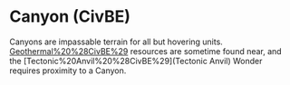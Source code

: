 # Canyon (CivBE)

Canyons are impassable terrain for all but hovering units. [Geothermal%20%28CivBE%29](Geothermal) resources are sometime found near, and the [Tectonic%20Anvil%20%28CivBE%29](Tectonic Anvil) Wonder requires proximity to a Canyon.